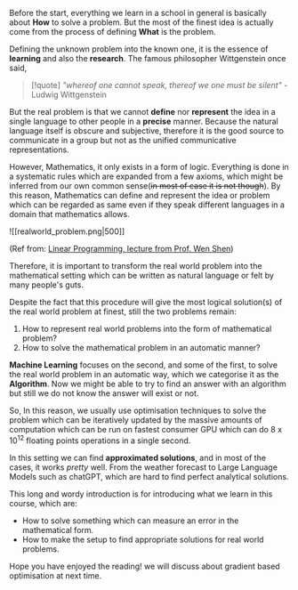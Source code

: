 
Before the start, everything we learn in a school in general is basically about **How** to solve a problem. But the most of the finest idea is actually come from the process of defining **What** is the problem. 

Defining the unknown problem into the known one, it is the essence of **learning** and also the **research**. The famous philosopher Wittgenstein once said,

> [!quote]
> *"whereof one cannot speak, thereof we one must be silent"*
> 								- Ludwig Wittgenstein

But the real problem is that we cannot **define** nor **represent** the idea in a single language to other people in a **precise** manner. Because the natural language itself is obscure and subjective, therefore it is the good source to communicate in a group but not as the unified communicative representations.

However, Mathematics, it only exists in a form of logic. Everything is done in a systematic rules which are expanded from a few axioms, which might be inferred from our own common sense(~~in most of case it is not though~~). By this reason, Mathematics can define and represent the idea or problem which can be regarded as same even if they speak different languages in a domain that mathematics allows.


![[realworld_problem.png|500]] 


(Ref from: [Linear Programming, lecture from Prof. Wen Shen](https://www.youtube.com/watch?v=FdKgeeb4q3w&list=PLbxFfU5GKZz1Tm_9RR5M_uvdOXpJJ8LC3))

Therefore, it is important to transform the real world problem into the mathematical setting which can be written as natural language or felt by many people's guts. 

Despite the fact that this procedure will give the most logical solution(s) of the real world problem at finest, still the two problems remain:

1. How to represent real world problems into the form of mathematical problem?
2. How to solve the mathematical problem in an automatic manner?

**Machine Learning** focuses on the second, and some of the first, to solve the real world problem in an automatic way, which we categorise it as the **Algorithm**. Now we might be able to try to find an answer with an algorithm but still we do not know the answer will exist or not. 

So, In this reason, we usually use optimisation techniques to solve the problem which can be iteratively updated by the massive amounts of computation which can be run on fastest consumer GPU which can do 8 x $10^{12}$ floating points operations in a single second.

In this setting we can find **approximated solutions**, and in most of the cases, it works *pretty* well. From the weather forecast to Large Language Models such as chatGPT, which are hard to find perfect analytical solutions.

This long and wordy introduction is for introducing what we learn in this course, which are:

- How to solve something which can measure an error in the mathematical form.
- How to make the setup to find appropriate solutions for real world problems.


Hope you have enjoyed the reading! we will discuss about gradient based optimisation at next time. 


